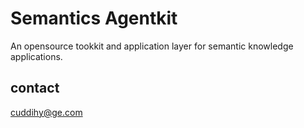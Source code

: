 Semantics Agentkit
===================

An opensource tookkit and application layer for semantic knowledge applications.

contact 
-------

cuddihy@ge.com

